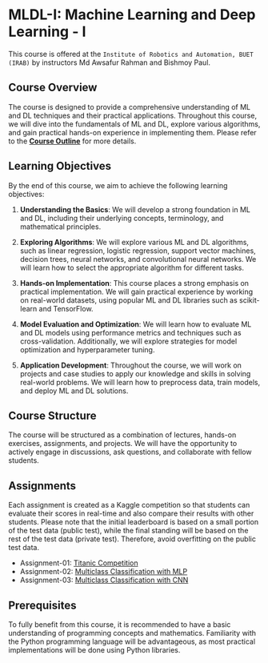 # MLDL-I: Machine Learning and Deep Learning - I

This course is offered at the `Institute of Robotics and Automation, BUET (IRAB)` by instructors Md Awsafur Rahman and Bishmoy Paul.

## Course Overview

The course is designed to provide a comprehensive understanding of ML and DL techniques and their practical applications. Throughout this course, we will dive into the fundamentals of ML and DL, explore various algorithms, and gain practical hands-on experience in implementing them. Please refer to the **[Course Outline](course_outline.pdf)** for more details.

## Learning Objectives

By the end of this course, we aim to achieve the following learning objectives:

1. **Understanding the Basics**: We will develop a strong foundation in ML and DL, including their underlying concepts, terminology, and mathematical principles.

2. **Exploring Algorithms**: We will explore various ML and DL algorithms, such as linear regression, logistic regression, support vector machines, decision trees, neural networks, and convolutional neural networks. We will learn how to select the appropriate algorithm for different tasks.

3. **Hands-on Implementation**: This course places a strong emphasis on practical implementation. We will gain practical experience by working on real-world datasets, using popular ML and DL libraries such as scikit-learn and TensorFlow.

4. **Model Evaluation and Optimization**: We will learn how to evaluate ML and DL models using performance metrics and techniques such as cross-validation. Additionally, we will explore strategies for model optimization and hyperparameter tuning.

5. **Application Development**: Throughout the course, we will work on projects and case studies to apply our knowledge and skills in solving real-world problems. We will learn how to preprocess data, train models, and deploy ML and DL solutions.

## Course Structure

The course will be structured as a combination of lectures, hands-on exercises, assignments, and projects. We will have the opportunity to actively engage in discussions, ask questions, and collaborate with fellow students.

## Assignments

Each assignment is created as a Kaggle competition so that students can evaluate their scores in real-time and also compare their results with other students. Please note that the initial leaderboard is based on a small portion of the test data (public test), while the final standing will be based on the rest of the test data (private test). Therefore, avoid overfitting on the public test data.

* Assignment-01: [Titanic Competition](https://www.kaggle.com/competitions/titanic)
* Assignment-02: [Multiclass Classification with MLP](https://www.kaggle.com/competitions/mldl-i-assignment-02)
* Assignment-03: [Multiclass Classification with CNN](ttps://www.kaggle.com/competitions/mldl-i-assignment-03)

## Prerequisites

To fully benefit from this course, it is recommended to have a basic understanding of programming concepts and mathematics. Familiarity with the Python programming language will be advantageous, as most practical implementations will be done using Python libraries.
